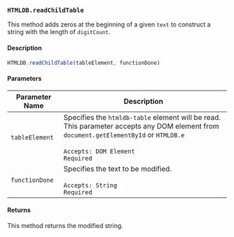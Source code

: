 ### `HTMLDB.readChildTable`

This method adds zeros at the beginning of a given `text` to construct a string with the length of `digitCount`.

#### Description

```javascript
HTMLDB.readChildTable(tableElement, functionDone)
```

#### Parameters

| Parameter Name             | Description                               |
| -------------------------- | ----------------------------------------- |
| `tableElement` | Specifies the `htmldb-table` element will be read. This parameter accepts any DOM element from `document.getElementById` or `HTMLDB.e`<br><br>`Accepts: DOM Element`<br>`Required` |
| `functionDone` | Specifies the text to be modified.<br><br>`Accepts: String`<br>`Required` |

#### Returns

This method returns the modified string.